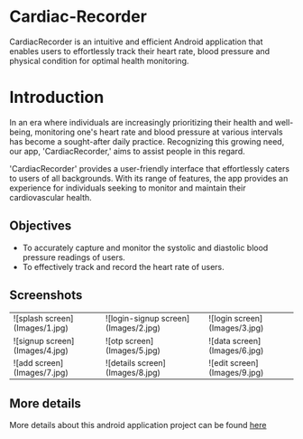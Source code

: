 # Cardiac-Recorder

CardiacRecorder is an intuitive and efficient Android application that enables users to effortlessly track their heart rate, blood pressure and physical condition for optimal health monitoring.

# Introduction

In an era where individuals are increasingly prioritizing their health and well-being, monitoring one's heart rate and blood pressure at various intervals has become a sought-after daily practice. Recognizing this growing need, our app, 'CardiacRecorder,' aims to assist people in this regard.

'CardiacRecorder' provides a user-friendly interface that effortlessly caters to users of all backgrounds. With its range of features, the app provides an experience for individuals seeking to monitor and maintain their cardiovascular health.

## Objectives
* To accurately capture and monitor the systolic and diastolic blood pressure readings of users.
* To effectively track and record the heart rate of users.

## Screenshots

<table>
  <tr> 
    <td>![splash screen](Images/1.jpg)</td>
    <td>![login-signup screen](Images/2.jpg)</td>
    <td>![login screen](Images/3.jpg)</td>
  </tr>
  <tr>
    <td>![signup screen](Images/4.jpg)</td>
    <td>![otp screen](Images/5.jpg)</td>
    <td>![data screen](Images/6.jpg)</td>

  </tr>
  <tr>
    <td>![add screen](Images/7.jpg)</td>
    <td>![details screen](Images/8.jpg)</td>
    <td>![edit screen](Images/9.jpg)</td>

  </tr>

</table>

## More details

More details about this android application project can be found <a href="https://github.com/Alastor7676/Cardiac-Recorder/wiki">here</a>
